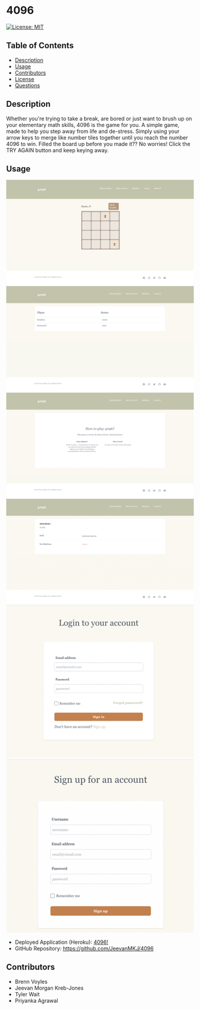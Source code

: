 # 4096

[![License: MIT](https://img.shields.io/badge/License-MIT-yellow.svg)](https://opensource.org/licenses/MIT)

## Table of Contents 

- [Description](#description)
- [Usage](#usage)
- [Contributors](#contributors)
- [License](#license)
- [Questions](#questions)


## Description
Whether you're trying to take a break, are bored or just want to brush up on your elementary math skills, 4096 is the game for you. A simple game, made to help you step away from life and de-stress. Simply using your arrow keys to merge like number tiles together until you reach the number 4096 to win. Filled the board up before you made it?? No worries! Click the TRY AGAIN button and keep keying away. 


## Usage
![Screenshot](assets/gameGrid.png)
![Screenshot](assets/highScores.png)
![Screenshot](assets/howToPlay.png)
![Screenshot](assets/profile.png)
![Screenshot](assets/logIn.png)
![Screenshot](assets/signUp.png)


+ Deployed Application (Heroku): [4096!](https://highfives-4096.herokuapp.com/)
+ GitHub Repository: https://github.com/JeevanMKJ/4096



## Contributors
+ Brenn Voyles
+ Jeevan Morgan Kreb-Jones
+ Tyler Wait
+ Priyanka Agrawal
